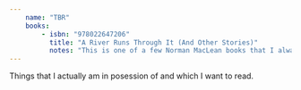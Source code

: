 ```yaml
---
    name: "TBR"
    books: 
        - isbn: "978022647206"
          title: "A River Runs Through It (And Other Stories)"
          notes: "This is one of a few Norman MacLean books that I always find asking me to open them up."
---
```


Things that I actually am in posession of and which I want to read.
